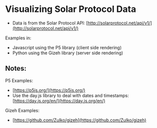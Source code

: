 # Visualizing Solar Protocol Data 

- Data is from the Solar Protocol API: [http://solarprotocol.net/api/v1/](http://solarprotocol.net/api/v1/)

Examples in:
- Javascript using the P5 library (client side rendering)
- Python using the Gizeh library (server side rendering)

## Notes: 

P5 Examples:
- [https://p5js.org/](https://p5js.org/)
- Use the day.js library to deal with dates and timestamps: [https://day.js.org/en/](https://day.js.org/en/)


Gizeh Examples: 
- [https://github.com/Zulko/gizeh](https://github.com/Zulko/gizeh)
